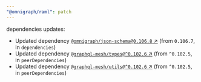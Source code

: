 ```yaml
---
"@omnigraph/raml": patch
---
```

dependencies updates:
  - Updated dependency [`@omnigraph/json-schema@0.106.8` ↗︎](https://www.npmjs.com/package/@omnigraph/json-schema/v/0.106.8) (from `0.106.7`, in `dependencies`)
  - Updated dependency [`@graphql-mesh/types@^0.102.6` ↗︎](https://www.npmjs.com/package/@graphql-mesh/types/v/0.102.6) (from `^0.102.5`, in `peerDependencies`)
  - Updated dependency [`@graphql-mesh/utils@^0.102.6` ↗︎](https://www.npmjs.com/package/@graphql-mesh/utils/v/0.102.6) (from `^0.102.5`, in `peerDependencies`)

